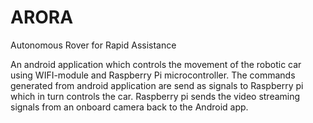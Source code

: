 # ARORA
Autonomous Rover for Rapid Assistance 

An android application which controls the movement of the robotic car using WIFI-module and Raspberry Pi microcontroller. The commands generated from android application are send as signals to Raspberry pi which in turn controls the car. Raspberry pi sends the video streaming signals from an onboard camera back to the Android app.
